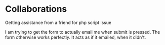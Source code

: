 Collaborations
==============

Getting assistance from a friend for php script issue


I am trying to get the form to actually email me when submit is pressed.  The form otherwise works perfectly.  It acts as if it emailed, when it didn't.
